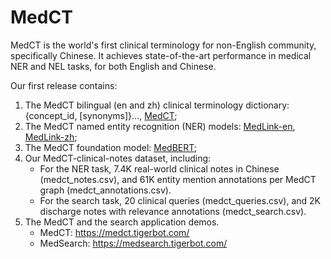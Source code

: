 # MedCT

MedCT is the world's first clinical terminology for non-English community, specifically Chinese. It achieves state-of-the-art performance in medical NER and NEL tasks, for both English and Chinese.

Our first release contains:

1. The MedCT bilingual (en and zh) clinical terminology dictionary: {concept_id, [synonyms]}..., [MedCT](https://huggingface.co/datasets/TigerResearch/MedCT);
2. The MedCT named entity recognition (NER) models: [MedLink-en](https://huggingface.co/TigerResearch/MedLink-en), [MedLink-zh](https://huggingface.co/TigerResearch/MedLink-zh);
3. The MedCT foundation model: [MedBERT](https://huggingface.co/TigerResearch/MedBERT);
4. Our MedCT-clinical-notes dataset, including: 
	* For the NER task, 7.4K real-world clinical notes in Chinese (medct_notes.csv), and 61K entity mention annotations per MedCT graph (medct_annotations.csv).
	* For the search task, 20 clinical queries (medct_queries.csv), and 2K discharge notes with relevance annotations (medct_search.csv).
5. The MedCT and the search application demos.
	* MedCT: https://medct.tigerbot.com/
	* MedSearch: https://medsearch.tigerbot.com/


